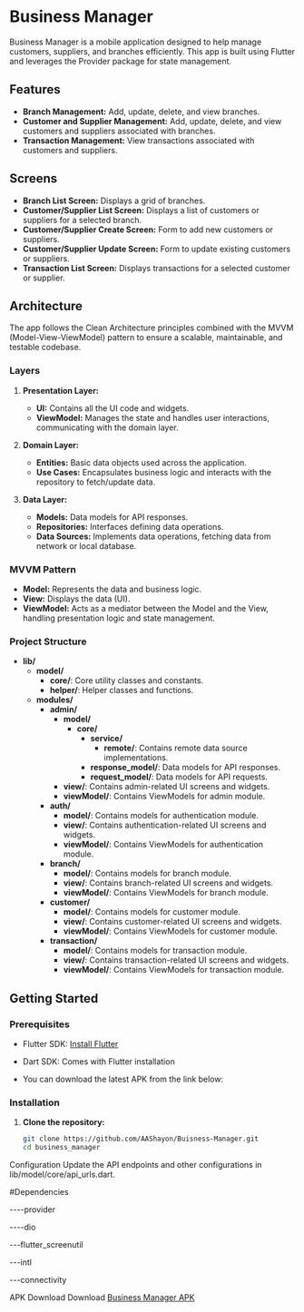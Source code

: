 # Business Manager

Business Manager is a mobile application designed to help manage customers, suppliers, and branches efficiently. This app is built using Flutter and leverages the Provider package for state management.

## Features

- **Branch Management:** Add, update, delete, and view branches.
- **Customer and Supplier Management:** Add, update, delete, and view customers and suppliers associated with branches.
- **Transaction Management:** View transactions associated with customers and suppliers.

## Screens

- **Branch List Screen:** Displays a grid of branches.
- **Customer/Supplier List Screen:** Displays a list of customers or suppliers for a selected branch.
- **Customer/Supplier Create Screen:** Form to add new customers or suppliers.
- **Customer/Supplier Update Screen:** Form to update existing customers or suppliers.
- **Transaction List Screen:** Displays transactions for a selected customer or supplier.

## Architecture

The app follows the Clean Architecture principles combined with the MVVM (Model-View-ViewModel) pattern to ensure a scalable, maintainable, and testable codebase.

### Layers

1. **Presentation Layer:**
   - **UI:** Contains all the UI code and widgets.
   - **ViewModel:** Manages the state and handles user interactions, communicating with the domain layer.

2. **Domain Layer:**
   - **Entities:** Basic data objects used across the application.
   - **Use Cases:** Encapsulates business logic and interacts with the repository to fetch/update data.

3. **Data Layer:**
   - **Models:** Data models for API responses.
   - **Repositories:** Interfaces defining data operations.
   - **Data Sources:** Implements data operations, fetching data from network or local database.

### MVVM Pattern

- **Model:** Represents the data and business logic.
- **View:** Displays the data (UI).
- **ViewModel:** Acts as a mediator between the Model and the View, handling presentation logic and state management.

### Project Structure

- **lib/**
  - **model/**
    - **core/**: Core utility classes and constants.
    - **helper/**: Helper classes and functions.
  - **modules/**
    - **admin/**
      - **model/**
        - **core/**
          - **service/**
            - **remote/**: Contains remote data source implementations.
          - **response_model/**: Data models for API responses.
          - **request_model/**: Data models for API requests.
      - **view/**: Contains admin-related UI screens and widgets.
      - **viewModel/**: Contains ViewModels for admin module.
    - **auth/**
      - **model/**: Contains models for authentication module.
      - **view/**: Contains authentication-related UI screens and widgets.
      - **viewModel/**: Contains ViewModels for authentication module.
    - **branch/**
      - **model/**: Contains models for branch module.
      - **view/**: Contains branch-related UI screens and widgets.
      - **viewModel/**: Contains ViewModels for branch module.
    - **customer/**
      - **model/**: Contains models for customer module.
      - **view/**: Contains customer-related UI screens and widgets.
      - **viewModel/**: Contains ViewModels for customer module.
    - **transaction/**
      - **model/**: Contains models for transaction module.
      - **view/**: Contains transaction-related UI screens and widgets.
      - **viewModel/**: Contains ViewModels for transaction module.

## Getting Started

### Prerequisites

- Flutter SDK: [Install Flutter](https://flutter.dev/docs/get-started/install)
- Dart SDK: Comes with Flutter installation

- You can download the latest APK from the link below:




### Installation

1. **Clone the repository:**

   ```bash
   git clone https://github.com/AAShayon/Buisness-Manager.git
   cd business_manager
Configuration
Update the API endpoints and other configurations in lib/model/core/api_urls.dart.

#Dependencies

----provider

----dio

---flutter_screenutil

---intl

---connectivity


APK Download
Download [Business Manager APK](https://drive.google.com/file/d/1vnmXZC5khCDgsMtG0EqaKPTOUikiU-If/view?usp=sharing)
